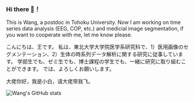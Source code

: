 ### Hi there 👋！
This is Wang, a postdoc in Tohoku University. Now I am working on time series data analysis (EEG, COP, etc.) and medicial image segmentation, if you want to cooperate with me, let me know please.

こんにちは、王です。 私は、東北大学大学院医学系研究科で、1）医用画像のセグメンテーション、2）生体の時系列データ解析に関する研究に従事しています。 学部生でも、ゼミ生でも、博士課程の学生でも、一緒に研究に取り組むことができます。
では、よろしくお願いします。

大佬你好，我是小白，请大佬带我飞。

![Wang's GitHub stats](https://github-readme-stats.vercel.app/api?username=azusakou&show_icons=true&theme=radical)

<!--
**azusakou/azusakou** is a ✨ _special_ ✨ repository because its `README.md` (this file) appears on your GitHub profile.

Here are some ideas to get you started:

- 🔭 I’m currently working on ...
- 🌱 I’m currently learning ...
- 👯 I’m looking to collaborate on ...
- 🤔 I’m looking for help with ...
- 💬 Ask me about ...
- 📫 How to reach me: ...
- 😄 Pronouns: ...
- ⚡ Fun fact: ...
-->
